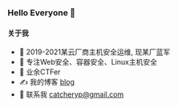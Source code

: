 ### Hello Everyone 👋
#### 关于我

- 🔭 2019-2021某云厂商主机安全运维, 现某厂蓝军
- 🌱 专注Web安全、容器安全、Linux主机安全
- 🤔 业余CTFer
- ✍️ 我的博客 <a href="https://blog.catcheryp.cn" target="_blank">blog</a>
- 💬 联系我 catcheryp@gmail.com
